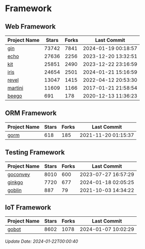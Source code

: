 # Framework

## Web Framework
| Project Name | Stars | Forks | Last Commit |
| ------------ | ----- | ----- | ----------- |
| [gin](https://github.com/gin-gonic/gin) | 73742 | 7841 | 2024-01-19 00:18:57 |
| [echo](https://github.com/labstack/echo) | 27636 | 2256 | 2023-12-20 13:32:51 |
| [kit](https://github.com/go-kit/kit) | 25851 | 2490 | 2023-12-22 23:16:59 |
| [iris](https://github.com/kataras/iris) | 24654 | 2501 | 2024-01-21 15:16:59 |
| [revel](https://github.com/revel/revel) | 13047 | 1415 | 2022-04-12 20:53:30 |
| [martini](https://github.com/go-martini/martini) | 11609 | 1166 | 2017-01-21 21:58:54 |
| [beego](https://github.com/astaxie/beego) | 691 | 178 | 2020-12-13 11:36:23 |

## ORM Framework
| Project Name | Stars | Forks | Last Commit |
| ------------ | ----- | ----- | ----------- |
| [gorm](https://github.com/jinzhu/gorm) | 618 | 185 | 2021-11-20 01:15:37 |

## Testing Framework
| Project Name | Stars | Forks | Last Commit |
| ------------ | ----- | ----- | ----------- |
| [goconvey](https://github.com/smartystreets/goconvey) | 8010 | 600 | 2023-07-27 16:57:29 |
| [ginkgo](https://github.com/onsi/ginkgo) | 7720 | 677 | 2024-01-18 02:05:25 |
| [goblin](https://github.com/franela/goblin) | 887 | 79 | 2021-10-03 14:34:22 |

## IoT Framework
| Project Name | Stars | Forks | Last Commit |
| ------------ | ----- | ----- | ----------- |
| [gobot](https://github.com/hybridgroup/gobot) | 8602 | 1078 | 2024-01-07 10:02:29 |

*Update Date: 2024-01-22T00:00:40*